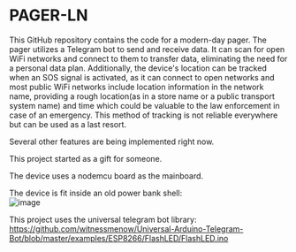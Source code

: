 # PAGER-LN
This GitHub repository contains the code for a modern-day pager. The pager utilizes a Telegram bot to send and receive data. It can scan for open WiFi networks and connect to them to transfer data, eliminating the need for a personal data plan. Additionally, the device's location can be tracked when an SOS signal is activated, as it can connect to open networks and most public WiFi networks include location information in the network name, providing a rough location(as in a store name or a public transport system name) and time which could be valuable to the law enforcement  in case of an emergency. This method of tracking is not reliable everywhere but can be used as a last resort.

Several other features are being implemented right now.

This project started as a gift for someone.



The device uses a nodemcu board as the mainboard.




The device is fit inside an old power bank shell:  
![image](https://github.com/am0032/PAGER-LN/assets/123314532/7b229064-6731-4636-9ebf-4ed4cb2a133c)






This project uses the universal telegram bot library: https://github.com/witnessmenow/Universal-Arduino-Telegram-Bot/blob/master/examples/ESP8266/FlashLED/FlashLED.ino
